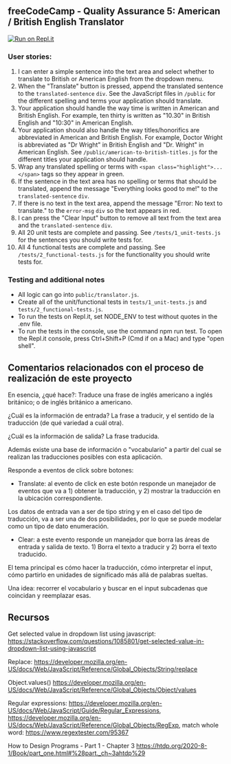 **freeCodeCamp** - Quality Assurance 5: American / British English Translator
------

[![Run on Repl.it](https://repl.it/badge/github/freeCodeCamp/boilerplate-project-american-british-english-translator)](https://repl.it/github/freeCodeCamp/boilerplate-project-american-british-english-translator)

### User stories:

1. I can enter a simple sentence into the text area and select whether to translate to British or American English from the dropdown menu.
1. When the "Translate" button is pressed, append the translated sentence to the `translated-sentence` `div`. See the JavaScript files in `/public` for the different spelling and terms your application should translate.
1. Your application should handle the way time is written in American and British English. For example, ten thirty is written as "10.30" in British English and "10:30" in American English.
1. Your application should also handle the way titles/honorifics are abbreviated in American and British English. For example, Doctor Wright is abbreviated as "Dr Wright" in British English and "Dr. Wright" in American English. See `/public/american-to-british-titles.js` for the different titles your application should handle.
1. Wrap any translated spelling or terms with `<span class="highlight">...</span>` tags so they appear in green.
1. If the sentence in the text area has no spelling or terms that should be translated, append the message "Everything looks good to me!" to the `translated-sentence` `div`.
1. If there is no text in the text area, append the message "Error: No text to translate." to the `error-msg` `div` so the text appears in red.
1. I can press the "Clear Input" button to remove all text from the text area and the `translated-sentence` `div`.
1. All 20 unit tests are complete and passing. See `/tests/1_unit-tests.js` for the sentences you should write tests for.
1. All 4 functional tests are complete and passing. See `/tests/2_functional-tests.js` for the functionality you should write tests for.

### Testing and additional notes

* All logic can go into `public/translator.js`.
* Create all of the unit/functional tests in `tests/1_unit-tests.js` and `tests/2_functional-tests.js`.
* To run the tests on Repl.it, set NODE_ENV to test without quotes in the .env file.
* To run the tests in the console, use the command npm run test. To open the Repl.it console, press Ctrl+Shift+P (Cmd if on a Mac) and type "open shell".

## Comentarios relacionados con el proceso de realización de este proyecto

En esencia, ¿qué hace?: Traduce una frase de inglés americano a inglés británico; o de inglés británico a americano.

¿Cuál es la información de entrada? La frase a traducir, y el sentido de la traducción (de qué variedad a cuál otra).

¿Cuál es la información de salida? La frase traducida.

Además existe una base de información o "vocabulario" a partir del cual se realizan las traducciones posibles con esta aplicación.

Responde a eventos de click sobre botones:

- Translate: al evento de click en este botón responde un manejador de eventos que va a 1) obtener la traducción, y 2) mostrar la traducción en la ubicación correspondiente.

Los datos de entrada van a ser de tipo string y en el caso del tipo de traducción, va a ser una de dos posibilidades, por lo que se puede modelar como un tipo de dato enumeración.

- Clear: a este evento responde un manejador que borra las áreas de entrada y salida de texto. 1) Borra el texto a traducir y 2) borra el texto traducido.

El tema principal es cómo hacer la traducción, cómo interpretar el input, cómo partirlo en unidades de significado más allá de palabras sueltas.

Una idea: recorrer el vocabulario y buscar en el input subcadenas que coincidan y reemplazar esas.


## Recursos

Get selected value in dropdown list using javascript: <https://stackoverflow.com/questions/1085801/get-selected-value-in-dropdown-list-using-javascript>

Replace:  <https://developer.mozilla.org/en-US/docs/Web/JavaScript/Reference/Global_Objects/String/replace>

Object.values() <https://developer.mozilla.org/en-US/docs/Web/JavaScript/Reference/Global_Objects/Object/values>

Regular expressions: <https://developer.mozilla.org/en-US/docs/Web/JavaScript/Guide/Regular_Expressions>, <https://developer.mozilla.org/en-US/docs/Web/JavaScript/Reference/Global_Objects/RegExp>, 
match whole word: <https://www.regextester.com/95367>

How to Design Programs - Part 1 - Chapter 3 <https://htdp.org/2020-8-1/Book/part_one.html#%28part._ch~3ahtdp%29>


